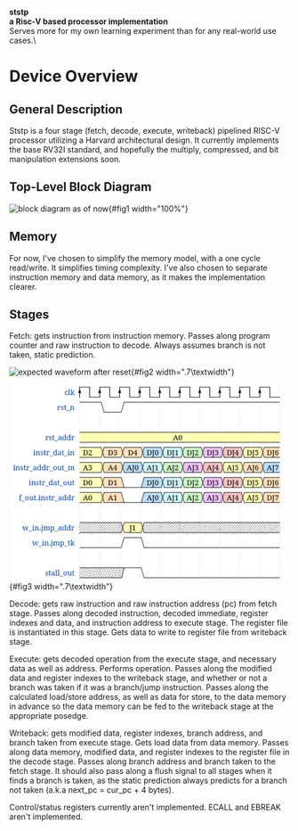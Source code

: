 **ststp**\
**a Risc-V based processor implementation**\
Serves more for my own learning experiment than for any real-world use
cases.\

# Device Overview

## General Description

Ststp is a four stage (fetch, decode, execute, writeback) pipelined
RISC-V processor utilizing a Harvard architectural design. It currently
implements the base RV32I standard, and hopefully the multiply,
compressed, and bit manipulation extensions soon.

## Top-Level Block Diagram

![block diagram as of now](img/block_diagram.png){#fig1 width="100%"}

## Memory

For now, I've chosen to simplify the memory model, with a one cycle
read/write. It simplifies timing complexity. I've also chosen to
separate instruction memory and data memory, as it makes the
implementation clearer.

## Stages

Fetch: gets instruction from instruction memory. Passes along program
counter and raw instruction to decode. Always assumes branch is not
taken, static prediction.

![expected waveform after
reset](docs/img/reset_and_regular_operation.png){#fig2 width=".7\\textwidth"}

![expected waveform after jump](docs/img/jump_taken.png){#fig3
width=".7\\textwidth"}

Decode: gets raw instruction and raw instruction address (pc) from fetch
stage. Passes along decoded instruction, decoded immediate, register
indexes and data, and instruction address to execute stage. The register
file is instantiated in this stage. Gets data to write to register file
from writeback stage.

Execute: gets decoded operation from the execute stage, and necessary
data as well as address. Performs operation. Passes along the modified
data and register indexes to the writeback stage, and whether or not a
branch was taken if it was a branch/jump instruction. Passes along the
calculated load/store address, as well as data for store, to the data
memory in advance so the data memory can be fed to the writeback stage
at the appropriate posedge.

Writeback: gets modified data, register indexes, branch address, and
branch taken from execute stage. Gets load data from data memory. Passes
along data memory, modified data, and register indexes to the register
file in the decode stage. Passes along branch address and branch taken
to the fetch stage. It should also pass along a flush signal to all
stages when it finds a branch is taken, as the static prediction always
predicts for a branch not taken (a.k.a next_pc = cur_pc + 4 bytes).

Control/status registers currently aren't implemented. ECALL and EBREAK
aren't implemented.
